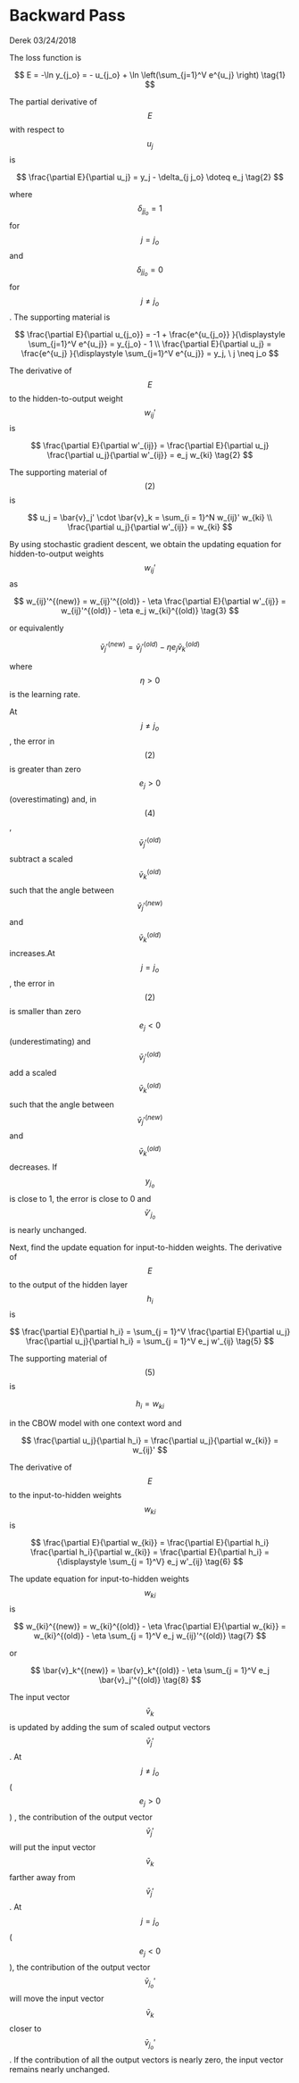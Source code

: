# Backward Pass

Derek 03/24/2018

The loss function is


$$
E = -\ln y_{j_o} = - u_{j_o} + \ln \left(\sum_{j=1}^V e^{u_j} \right)
\tag{1}
$$


The partial derivative of $$E$$ with respect to $$u_j$$ is


$$
\frac{\partial E}{\partial u_j} = y_j - \delta_{j j_o} \doteq e_j \tag{2}
$$


where $$\delta_{j j_o} = 1$$ for $$j = j_o$$ and $$\delta_{j j_o} = 0$$ for $$j \neq j_o$$. The supporting material is


$$
\frac{\partial E}{\partial u_{j_o}} = -1 + \frac{e^{u_{j_o}}  }{\displaystyle \sum_{j=1}^V e^{u_j}} 
 = y_{j_o} - 1 \\ 
\frac{\partial E}{\partial u_j} = \frac{e^{u_j}  }{\displaystyle \sum_{j=1}^V e^{u_j}} = y_j,  \ j \neq j_o
$$


The derivative of $$E$$ to the hidden-to-output weight $$w_{ij}'$$ is


$$
\frac{\partial E}{\partial w'_{ij}} = \frac{\partial E}{\partial u_j} \frac{\partial u_j}{\partial w'_{ij}} = e_j w_{ki} 
\tag{2}
$$


The supporting material of $$(2)$$ is


$$
u_j = \bar{v}_j' \cdot \bar{v}_k = \sum_{i = 1}^N w_{ij}' w_{ki} \\  
\frac{\partial u_j}{\partial w'_{ij}} = w_{ki}
$$


By using stochastic gradient descent, we obtain the updating equation for  hidden-to-output weights $$w_{ij}'$$ as


$$
w_{ij}'^{(new)} = w_{ij}'^{(old)} - \eta \frac{\partial E}{\partial w'_{ij}}
= w_{ij}'^{(old)} - \eta e_j w_{ki}^{(old)} \tag{3}
$$


or equivalently


$$
\bar{v}_j'^{(new)} = \bar{v}_j'^{(old)} - \eta e_j \bar{v}_k^{(old)} \tag{4}
$$


where $$\eta > 0$$ is the learning rate.

At $$j \neq j_o$$, the error in $$(2)$$ is greater than zero $$e_j > 0$$ \(overestimating\) and, in $$(4)$$,  $$\bar{v}_j'^{(old)}$$ subtract a scaled $$\bar{v}_k^{(old)}$$such that the angle between $$\bar{v}_j'^{(new)}$$ and $$\bar{v}_k^{(old)}$$ increases.At $$j = j_o$$, the error in $$(2)$$ is smaller than zero $$e_j < 0$$ \(underestimating\) and $$\bar{v}_j'^{(old)}$$ add a scaled $$\bar{v}_k^{(old)}$$such that the angle between $$\bar{v}_j'^{(new)}$$ and $$\bar{v}_k^{(old)}$$ decreases. If $$y_{j_o}$$ is close to 1, the error is close to 0 and $$\bar{v}'_{j_o}$$ is nearly unchanged.

Next, find the update equation for input-to-hidden weights. The derivative of $$E$$  to the output of the hidden layer $$h_i$$ is


$$
\frac{\partial E}{\partial h_i} = \sum_{j = 1}^V \frac{\partial E}{\partial u_j} \frac{\partial u_j}{\partial h_i} 
 = \sum_{j = 1}^V e_j w'_{ij} \tag{5}
$$


The supporting material of $$(5)$$ is


$$
h_i = w_{ki}
$$


in the CBOW model with one context word and


$$
\frac{\partial u_j}{\partial h_i} = \frac{\partial u_j}{\partial w_{ki}} = w_{ij}'
$$


The derivative of $$E$$ to the input-to-hidden weights $$w_{ki}$$ is


$$
\frac{\partial E}{\partial w_{ki}} = \frac{\partial E}{\partial h_i} \frac{\partial h_i}{\partial w_{ki}} = \frac{\partial E}{\partial h_i}
  = {\displaystyle \sum_{j = 1}^V} e_j w'_{ij} \tag{6}
$$


The update equation for input-to-hidden weights $$w_{ki}$$ is


$$
w_{ki}^{(new)} = w_{ki}^{(old)} - \eta \frac{\partial E}{\partial w_{ki}}  = w_{ki}^{(old)} - \eta \sum_{j = 1}^V e_j w_{ij}'^{(old)} \tag{7}
$$


or


$$
\bar{v}_k^{(new)} = \bar{v}_k^{(old)} - \eta \sum_{j = 1}^V e_j \bar{v}_j'^{(old)} \tag{8}
$$


The input vector $$\bar{v}_k$$ is updated by adding the sum of scaled output vectors $$\bar{v}_j'$$. At $$j \neq j_o$$ \($$e_j > 0$$\) , the contribution of the output vector $$\bar{v}_j'$$ will put the input vector $$\bar{v}_k$$ farther away from $$\bar{v}_j'$$. At $$j = j_o$$ \($$e_j < 0$$\), the contribution of the output vector $$\bar{v}_{j_o}'$$ will move the input vector $$\bar{v}_k$$ closer to $$\bar{v}_{j_o}'$$. If the contribution of all the output vectors is nearly zero, the input vector remains nearly unchanged.

